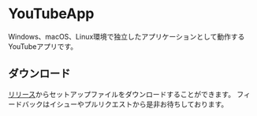 # YouTubeApp
Windows、macOS、Linux環境で独立したアプリケーションとして動作するYouTubeアプリです。
## ダウンロード
[リリース](https://github.com/AariyJP/YouTubeApp/releases)からセットアップファイルをダウンロードすることができます。
フィードバックはイシューやプルリクエストから是非お待ちしております。
